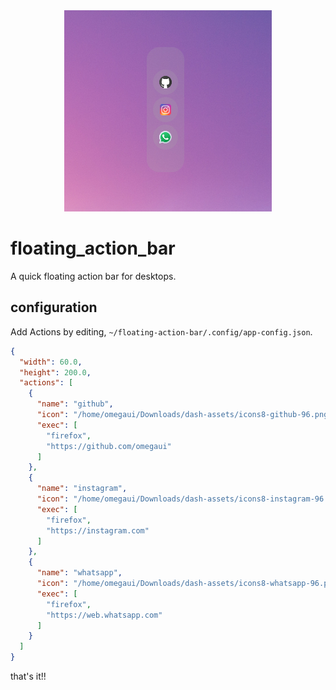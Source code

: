 
<div align="center">
    <img src="images/preview.png"/>
</div>

# floating_action_bar

A quick floating action bar for desktops.

## configuration

Add Actions by editing,
`~/floating-action-bar/.config/app-config.json`.
```json
{
  "width": 60.0,
  "height": 200.0,
  "actions": [
    {
      "name": "github",
      "icon": "/home/omegaui/Downloads/dash-assets/icons8-github-96.png",
      "exec": [
        "firefox",
        "https://github.com/omegaui"
      ]
    },
    {
      "name": "instagram",
      "icon": "/home/omegaui/Downloads/dash-assets/icons8-instagram-96.png",
      "exec": [
        "firefox",
        "https://instagram.com"
      ]
    },
    {
      "name": "whatsapp",
      "icon": "/home/omegaui/Downloads/dash-assets/icons8-whatsapp-96.png",
      "exec": [
        "firefox",
        "https://web.whatsapp.com"
      ]
    }
  ]
}
```

that's it!!
